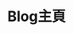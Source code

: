 ---
home: true
layout: Blog
icon: home
title: Blog主頁
heroFullScreen: true
heroImage: /javapub-logo.svg
heroText: JavaPub
tagline: 專注於試算表、自動化，技術人的成長紀錄。
projects:
  - icon: project
    name: 指南
    desc: 全自動股票管理表
    link: /StockProfolioDocs/QuickStart/介紹.md

  - icon: project
    name: 📙指南
    desc: 全自動股票管理表
    link: /StockProfolioDocs/QuickStart/介紹.md
---